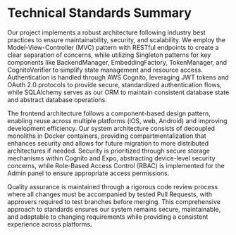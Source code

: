 # Technical Standards Summary

Our project implements a robust architecture following industry best practices to ensure maintainability, security, and scalability. We employ the Model-View-Controller (MVC) pattern with RESTful endpoints to create a clear separation of concerns, while utilizing Singleton patterns for key components like BackendManager, EmbeddingFactory, TokenManager, and CognitoVerifier to simplify state management and resource access. Authentication is handled through AWS Cognito, leveraging JWT tokens and OAuth 2.0 protocols to provide secure, standardized authentication flows, while SQLAlchemy serves as our ORM to maintain consistent database state and abstract database operations.

The frontend architecture follows a component-based design pattern, enabling reuse across multiple platforms (iOS, web, Android) and improving development efficiency. Our system architecture consists of decoupled monoliths in Docker containers, providing compartmentalization that enhances security and allows for future migration to more distributed architectures if needed. Security is prioritized through secure storage mechanisms within Cognito and Expo, abstracting device-level security concerns, while Role-Based Access Control (RBAC) is implemented for the Admin panel to ensure appropriate access permissions.

Quality assurance is maintained through a rigorous code review process where all changes must be accompanied by tested Pull Requests, with approvers required to test branches before merging. This comprehensive approach to standards ensures our system remains secure, maintainable, and adaptable to changing requirements while providing a consistent experience across platforms.
